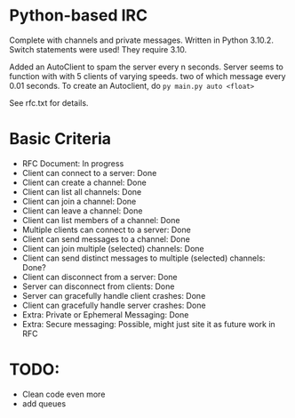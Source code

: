 # Python-based IRC

Complete with channels and private messages. Written in Python 3.10.2. Switch statements were used! They require 3.10.

Added an AutoClient to spam the server every n seconds. Server seems to function with with 5 clients of varying speeds. two of which message every 0.01 seconds. To create an Autoclient, do `py main.py auto <float>`

See rfc.txt for details.

# Basic Criteria
* RFC Document: In progress
* Client can connect to a server: Done
* Client can create a channel: Done
* Client can list all channels: Done
* Client can join a channel: Done
* Client can leave a channel: Done
* Client can list members of a channel: Done
* Multiple clients can connect to a server: Done
* Client can send messages to a channel: Done
* Client can join multiple (selected) channels: Done
* Client can send distinct messages to multiple (selected) channels: Done?
* Client can disconnect from a server: Done
* Server can disconnect from clients: Done
* Server can gracefully handle client crashes: Done
* Client can gracefully handle server crashes: Done
* Extra: Private or Ephemeral Messaging: Done
* Extra: Secure messaging: Possible, might just site it as future work in RFC

# TODO:
* Clean code even more
* add queues
